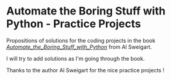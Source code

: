 # Automate the Boring Stuff with Python - Practice Projects
Propositions of solutions for the coding projects in the book [*Automate_the_Boring_Stuff_with_Python*](https://automatetheboringstuff.com/#toc) from Al Sweigart.

I will try to add solutions as I'm going through the book.

Thanks to the author Al Sweigart for the nice practice projects !
